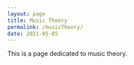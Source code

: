 ```yaml
---
layout: page
title: Music Theory
permalink: /musicTheory/
date: 2021-05-05
---
```


This is a page dedicated to music theory. 